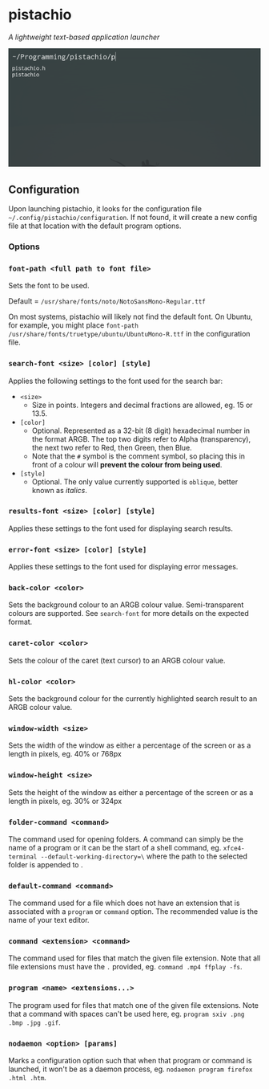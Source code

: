 # pistachio
*A lightweight text-based application launcher*

![example.png](example.png)

## Configuration
Upon launching pistachio, it looks for the configuration file `~/.config/pistachio/configuration`.
If not found, it will create a new config file at that location with the default program options.

### Options

### `font-path <full path to font file>`
Sets the font to be used.

Default = `/usr/share/fonts/noto/NotoSansMono-Regular.ttf`

On most systems, pistachio will likely not find the default font.
On Ubuntu, for example, you might place `font-path /usr/share/fonts/truetype/ubuntu/UbuntuMono-R.ttf` in the configuration file.

### `search-font <size> [color] [style]`
Applies the following settings to the font used for the search bar:
- `<size>`
	- Size in points. Integers and decimal fractions are allowed, eg. 15 or 13.5.
- `[color]`
	- Optional. Represented as a 32-bit (8 digit) hexadecimal number in the format ARGB. The top two digits refer to Alpha (transparency), the next two refer to Red, then Green, then Blue.
	- Note that the `#` symbol is the comment symbol, so placing this in front of a colour will **prevent the colour from being used**.
- `[style]`
	- Optional. The only value currently supported is `oblique`, better known as *italics*.

### `results-font <size> [color] [style]`
Applies these settings to the font used for displaying search results.

### `error-font <size> [color] [style]`
Applies these settings to the font used for displaying error messages.

### `back-color <color>`
Sets the background colour to an ARGB colour value. Semi-transparent colours are supported. See `search-font` for more details on the expected format.

### `caret-color <color>`
Sets the colour of the caret (text cursor) to an ARGB colour value.

### `hl-color <color>`
Sets the background colour for the currently highlighted search result to an ARGB colour value.

### `window-width <size>`
Sets the width of the window as either a percentage of the screen or as a length in pixels, eg. 40% or 768px

### `window-height <size>`
Sets the height of the window as either a percentage of the screen or as a length in pixels, eg. 30% or 324px

### `folder-command <command>`
The command used for opening folders. A command can simply be the name of a program or it can be the start of a shell command, eg. `xfce4-terminal --default-working-directory=\`
where the path to the selected folder is appended to <command>.

### `default-command <command>`
The command used for a file which does not have an extension that is associated with a `program` or `command` option. The recommended value is the name of your text editor.

### `command <extension> <command>`
The command used for files that match the given file extension. Note that all file extensions must have the `.` provided, eg. `command .mp4 ffplay -fs`.

### `program <name> <extensions...>`
The program used for files that match one of the given file extensions. Note that a command with spaces can't be used here, eg. `program sxiv .png .bmp .jpg .gif`.

### `nodaemon <option> [params]`
Marks a configuration option such that when that program or command is launched, it won't be as a daemon process, eg. `nodaemon program firefox .html .htm`.

